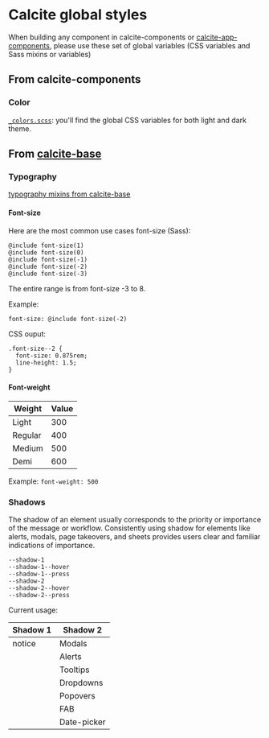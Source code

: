# Calcite global styles

When building any component in calcite-components or [calcite-app-components](https://github.com/esri/calcite-app-components), please use these set of global variables (CSS variables and Sass mixins or variables)

## From calcite-components

### Color

[`_colors.scss`](https://github.com/Esri/calcite-components/blob/master/src/assets/styles/_colors.scss): you'll find the global CSS variables for both light and dark theme. 

## From [calcite-base](https://github.com/esri/calcite-base)

### Typography
[typography mixins from calcite-base](https://github.com/Esri/calcite-base/blob/master/dist/_type.scss)

#### Font-size

Here are the most common use cases font-size (Sass):
```
@include font-size(1)
@include font-size(0)
@include font-size(-1)
@include font-size(-2)
@include font-size(-3)
```
The entire range is from font-size -3 to 8.

Example: 

`font-size: @include font-size(-2)`

CSS ouput:
```
.font-size--2 {
  font-size: 0.875rem;
  line-height: 1.5; 
}
```

#### Font-weight

|  Weight  |  Value  |
|----------|---------|
|  Light   |   300   |
|  Regular |   400   |
|  Medium  |   500   |
|  Demi    |   600   |

Example:
`font-weight: 500`


### Shadows

The shadow of an element usually corresponds to the priority or importance of the message or workflow. Consistently using shadow for elements like alerts, modals, page takeovers, and sheets provides users clear and familiar indications of importance.

```
--shadow-1
--shadow-1--hover
--shadow-1--press
--shadow-2
--shadow-2--hover
--shadow-2--press
```

Current usage:

|  Shadow 1  |   Shadow 2   |
|------------|--------------|
|  notice    |  Modals      |
|            |  Alerts      |
|            |  Tooltips    |
|            |  Dropdowns   |
|            |  Popovers    |
|            |  FAB         |
|            |  Date-picker |